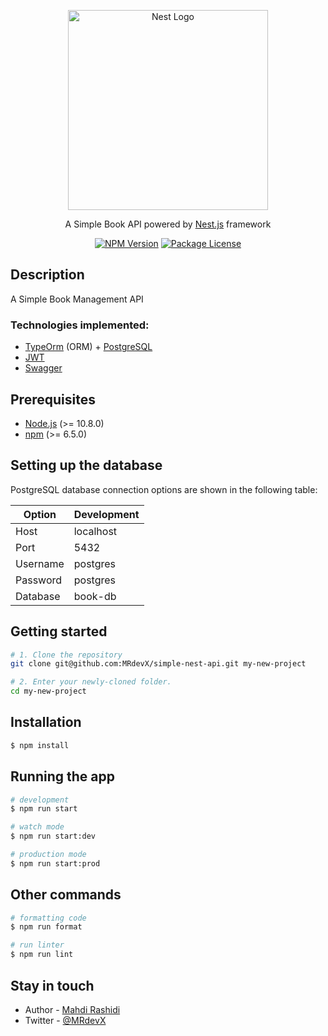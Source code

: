 <p align="center">
  <a href="http://nestjs.com/" target="blank"><img src="https://nestjs.com/img/logo_text.svg" width="320" alt="Nest Logo" /></a>
</p>

[travis-image]: https://api.travis-ci.org/nestjs/nest.svg?branch=master
[travis-url]: https://travis-ci.org/nestjs/nest
[linux-image]: https://img.shields.io/travis/nestjs/nest/master.svg?label=linux
[linux-url]: https://travis-ci.org/nestjs/nest

  <p align="center">A Simple Book API powered by <a href="http://nestjs.com" target="blank">Nest.js</a> framework</p>
    <p align="center">
<a href="https://www.npmjs.com/~nestjscore"><img src="https://img.shields.io/npm/v/@nestjs/core.svg" alt="NPM Version" /></a>
<a href="https://www.npmjs.com/~nestjscore"><img src="https://img.shields.io/npm/l/@nestjs/core.svg" alt="Package License" /></a>
</p>

## Description

A Simple Book Management API

### Technologies implemented:

-   [TypeOrm](https://typeorm.io/) (ORM) + [PostgreSQL](https://www.postgresql.org/)
-   [JWT](https://jwt.io/)
-   [Swagger](https://swagger.io/)

## Prerequisites

-   [Node.js](https://nodejs.org/) (>= 10.8.0)
-   [npm](https://www.npmjs.com/) (>= 6.5.0)

## Setting up the database

PostgreSQL database connection options are shown in the following table:

| Option   | Development |
| -------- | ----------- |
| Host     | localhost   |
| Port     | 5432        |
| Username | postgres    |
| Password | postgres    |
| Database | book-db     |

## Getting started

```bash
# 1. Clone the repository
git clone git@github.com:MRdevX/simple-nest-api.git my-new-project

# 2. Enter your newly-cloned folder.
cd my-new-project

```

## Installation

```bash
$ npm install
```

## Running the app

```bash
# development
$ npm run start

# watch mode
$ npm run start:dev

# production mode
$ npm run start:prod
```

## Other commands

```bash
# formatting code
$ npm run format

# run linter
$ npm run lint

```

## Stay in touch

-   Author - [Mahdi Rashidi](mailto:m8rashidi@gmail.com)
-   Twitter - [@MRdevX](https://twitter.com/mrdevx)
